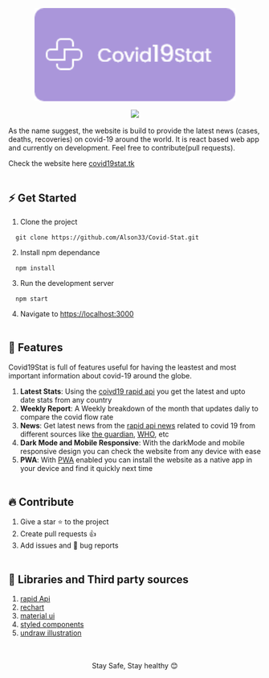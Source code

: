 <br /><br />
<p align="center">
  <img src="https://github.com/Alson33/Covid-Stat/blob/master/public/assets/co-icon-big.png" width="400" alt="logo" />
</p>

<p align="center">
  <a href="https://app.netlify.com/sites/covid19-around/deploys">
    <img src="https://api.netlify.com/api/v1/badges/b64967ed-52a6-44aa-aaaa-e0272843833a/deploy-status" />
  </a>

</p>  
  
As the name suggest, the website is build to provide the latest news (cases, deaths, recoveries) on
covid-19 around the world.
It is react based web app and currently on development. Feel free to contribute(pull requests).

Check the website here [covid19stat.tk](https://covid19-around.netlify.app)
<br /><br />

## ⚡ Get Started

1. Clone the project
```
  git clone https://github.com/Alson33/Covid-Stat.git
```
2. Install npm dependance
```
  npm install
```
3. Run the development server
```
  npm start
```
4. Navigate to [https://localhost:3000](https://localhost:3000)
<br /><br />

## 💎 Features

Covid19Stat is full of features useful for having the leastest and most important information about covid-19 around the globe.

1. __Latest Stats__: Using the [coivd19 rapid api](https://rapidapi.com/api-sports/api/covid-193/) you get the latest and upto date stats from any country
2. __Weekly Report__: A Weekly breakdown of the month that updates daliy to compare the covid flow rate
3. __News__: Get latest news from the [rapid api news](https://rapidapi.com/magar33alson/api/covid-news5) related to covid 19 from different sources like [the guardian](https://www.theguardian.com/), [WHO](https://www.who.int/), etc
4. __Dark Mode and Mobile Responsive__: With the darkMode and mobile responsive design you can check the website from any device with ease
5. __PWA__: With [PWA](https://web.dev/progressive-web-apps/) enabled you can install the website as a native app in your device and find it quickly next time 
<br /><br />

## 🔥 Contribute

1. Give a star ⭐ to the project
2. Create pull requests 👍
3. Add issues and 🐛 bug reports 
<br /><br />

## 📖 Libraries and Third party sources

1. [rapid Api](https://rapidapi.com/)
1. [rechart](https://recharts.org/en-US/)
2. [material ui](https://material-ui.com/)
3. [styled components](https://styled-components.com/)
4. [undraw illustration](https://undraw.co/illustrations)
<br /><br /><br />

<p align="center">Stay Safe, Stay healthy 😊</h1>
